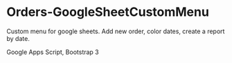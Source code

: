 # Orders-GoogleSheetCustomMenu
Custom menu for google sheets. Add new order, color dates, create a report by date.

Google Apps Script, Bootstrap 3
